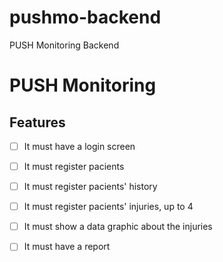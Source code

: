 # pushmo-backend
PUSH Monitoring Backend

# PUSH Monitoring
 
## Features
- [ ] It must have a login screen
- [ ] It must register pacients
- [ ] It must register pacients' history
- [ ] It must register pacients' injuries, up to 4 
- [ ] It must show a data graphic about the injuries
- [ ] It must have a report  


